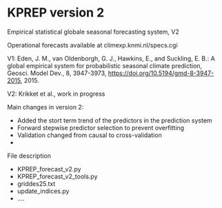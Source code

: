 # KPREP version 2
Empirical statistical globale seasonal forecasting system, V2

Operational forecasts available at climexp.knmi.nl/specs.cgi

V1: Eden, J. M., van Oldenborgh, G. J., Hawkins, E., and Suckling, E. B.: A global empirical system for probabilistic seasonal climate prediction, Geosci. Model Dev., 8, 3947-3973, https://doi.org/10.5194/gmd-8-3947-2015, 2015. 

V2: Krikket et al., work in progress

Main changes in version 2:
  - Added the stort term trend of the predictors in the prediction system
  - Forward stepwise predictor selection to prevent overfitting
  - Validation changed from causal to cross-validation
  - 
  
File description
- KPREP_forecast_v2.py
- KPREP_forecast_v2_tools.py
- griddes25.txt
- update_indices.py
- ....



  
